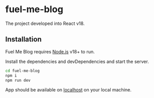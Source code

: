 # fuel-me-blog

The project developed into React v18.

## Installation

Fuel Me Blog requires [Node.js](https://nodejs.org/) v18+ to run.

Install the dependencies and devDependencies and start the server.

```sh
cd fuel-me-blog
npm i
npm run dev
```

App should be available on [localhost](http://localhost:5173) on your local machine.
